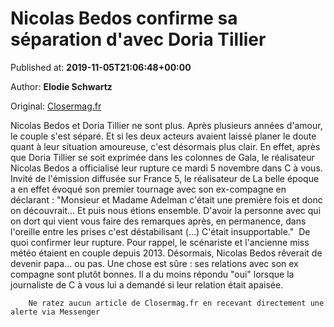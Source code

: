 
# Nicolas Bedos confirme sa séparation d'avec Doria Tillier

Published at: **2019-11-05T21:06:48+00:00**

Author: **Elodie Schwartz**

Original: [Closermag.fr](https://www.closermag.fr/people/nicolas-bedos-confirme-sa-separation-d-avec-doria-tillier-1045261)

Nicolas Bedos et Doria Tillier ne sont plus. Après plusieurs années d'amour, le couple s'est séparé. Et si les deux acteurs avaient laissé planer le doute quant à leur situation amoureuse, c'est désormais plus clair. En effet, après que Doria Tillier se soit exprimée dans les colonnes de Gala, le réalisateur Nicolas Bedos a officialisé leur rupture ce mardi 5 novembre dans C à vous.
Invité de l'émission diffusée sur France 5, le réalisateur de La belle époque a en effet évoqué son premier tournage avec son ex-compagne en déclarant : "Monsieur et Madame Adelman c'était une première fois et donc on découvrait... Et puis nous étions ensemble. D'avoir la personne avec qui on dort qui vient vous faire des remarques après, en permanence, dans l'oreille entre les prises c'est déstabilisant (...) C'était insupportable."  De quoi confirmer leur rupture.
Pour rappel, le scénariste et l'ancienne miss météo étaient en couple depuis 2013. Désormais, Nicolas Bedos rêverait de devenir papa... ou pas. Une chose est sûre : ses relations avec son ex compagne sont plutôt bonnes. Il a du moins répondu "oui" lorsque la journaliste de C à vous lui a demandé si leur relation était apaisée.

        Ne ratez aucun article de Closermag.fr en recevant directement une alerte via Messenger
      

